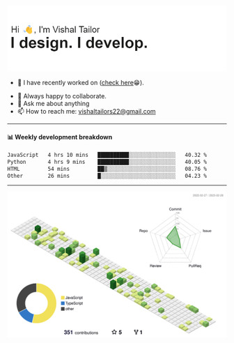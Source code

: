 ![Hi, I'm Vishal Tailor. I design. I develop.](https://github.com/vishaltailors/vishaltailors/blob/main/header.png?raw=true)

- 🔭 I have recently worked on ([check here](https://vishaltailor.com)😁).
<!-- - 🎦 Currently watching: JavaScript: The Hard Parts By Will Sentance. -->
- 👯 Always happy to collaborate.
- 💬 Ask me about anything
- 📫 How to reach me: <a href="mailto:vishaltailors22@gmail.com">vishaltailors22@gmail.com</a>

<hr /> 
<h4>📊 Weekly development breakdown</h4>
<!--START_SECTION:waka-->

```text
JavaScript   4 hrs 10 mins   ██████████░░░░░░░░░░░░░░░   40.32 %
Python       4 hrs 9 mins    ██████████░░░░░░░░░░░░░░░   40.05 %
HTML         54 mins         ██▒░░░░░░░░░░░░░░░░░░░░░░   08.76 %
Other        26 mins         █░░░░░░░░░░░░░░░░░░░░░░░░   04.23 %
```

<!--END_SECTION:waka-->
<hr /> 

![](./profile-3d-contrib/profile-green-animate.svg)
